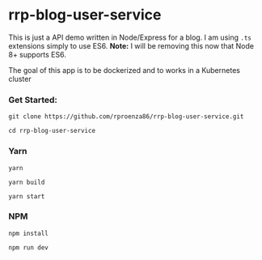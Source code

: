 # rrp-blog-user-service

This is just a API demo written in Node/Express for a blog. I am using `.ts` extensions simply to use ES6. **Note:** I will be removing this now that Node 8+ supports ES6.

The goal of this app is to be dockerized and to works in a Kubernetes cluster

### Get Started:
`git clone https://github.com/rproenza86/rrp-blog-user-service.git`

`cd rrp-blog-user-service `

### Yarn

`yarn`

`yarn build`

`yarn start`

### NPM

`npm install`

`npm run dev`

